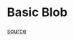 Basic Blob
===========

[source](https://developers.google.com/appengine/docs/python/blobstore/#Python_Uploading_a_blob)

